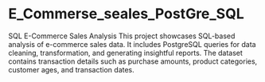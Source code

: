 # E_Commerse_seales_PostGre_SQL
SQL E-Commerce Sales Analysis  This project showcases SQL-based analysis of e-commerce sales data. It includes PostgreSQL queries for data cleaning, transformation, and generating insightful reports. The dataset contains transaction details such as purchase amounts, product categories, customer ages, and transaction dates.
